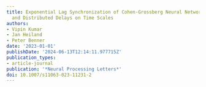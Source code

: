 ```yaml
---
title: Exponential Lag Synchronization of Cohen-Grossberg Neural Networks with Discrete
  and Distributed Delays on Time Scales
authors:
- Vipin Kumar
- Jan Heiland
- Peter Benner
date: '2023-01-01'
publishDate: '2024-06-13T12:14:11.977715Z'
publication_types:
- article-journal
publication: '*Neural Processing Letters*'
doi: 10.1007/s11063-023-11231-2
---
```

